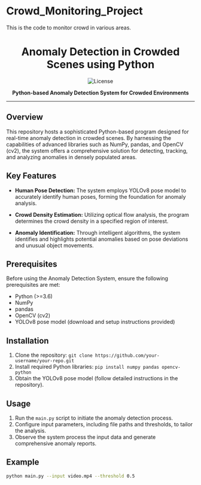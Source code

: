 # Crowd_Monitoring_Project
This is the code to monitor crowd in various areas.



<h1 align="center">Anomaly Detection in Crowded Scenes using Python</h1>

<p align="center">
  <img src="https://img.shields.io/badge/just%20WelCome-8A2BE2" alt="License">
</p>

<p align="center">
  <strong>Python-based Anomaly Detection System for Crowded Environments</strong>
</p>

---

## Overview

This repository hosts a sophisticated Python-based program designed for real-time anomaly detection in crowded scenes. By harnessing the capabilities of advanced libraries such as NumPy, pandas, and OpenCV (cv2), the system offers a comprehensive solution for detecting, tracking, and analyzing anomalies in densely populated areas.

## Key Features

- **Human Pose Detection:** The system employs YOLOv8 pose model to accurately identify human poses, forming the foundation for anomaly analysis.
  
- **Crowd Density Estimation:** Utilizing optical flow analysis, the program determines the crowd density in a specified region of interest.

- **Anomaly Identification:** Through intelligent algorithms, the system identifies and highlights potential anomalies based on pose deviations and unusual object movements.

## Prerequisites

Before using the Anomaly Detection System, ensure the following prerequisites are met:

- Python (>=3.6)
- NumPy
- pandas
- OpenCV (cv2)
- YOLOv8 pose model (download and setup instructions provided)

## Installation

1. Clone the repository: `git clone https://github.com/your-username/your-repo.git`
2. Install required Python libraries: `pip install numpy pandas opencv-python`
3. Obtain the YOLOv8 pose model (follow detailed instructions in the repository).

## Usage

1. Run the `main.py` script to initiate the anomaly detection process.
2. Configure input parameters, including file paths and thresholds, to tailor the analysis.
3. Observe the system process the input data and generate comprehensive anomaly reports.

## Example

```bash
python main.py --input video.mp4 --threshold 0.5

